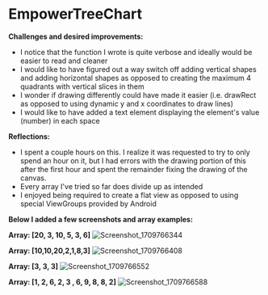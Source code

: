 # EmpowerTreeChart

**Challenges and desired improvements:**
- I notice that the function I wrote is quite verbose and ideally would be easier to read and cleaner
- I would like to have figured out a way switch off adding vertical shapes and adding horizontal shapes as opposed to creating the maximum 4 quadrants with vertical slices in them
- I wonder if drawing differently could have made it easier (i.e. drawRect as opposed to using dynamic y and x coordinates to draw lines)
- I would like to have added a text element displaying the element's value (number) in each space
  
**Reflections:**
- I spent a couple hours on this. I realize it was requested to try to only spend an hour on it, but I had errors with the drawing portion of this after the first hour and spent the remainder fixing the drawing of the canvas.
- Every array I've tried so far does divide up as intended
- I enjoyed being required to create a flat view as opposed to using special ViewGroups provided by Android

**Below I added a few screenshots and array examples:**

**Array: [20, 3, 10, 5, 3, 6]**
![Screenshot_1709766344](https://github.com/jake-taggart93/EmpowerTreeChart/assets/51372644/79b44436-d602-4194-8c9e-98022f41026c)

**Array: [10,10,20,2,1,8,3]**
![Screenshot_1709766408](https://github.com/jake-taggart93/EmpowerTreeChart/assets/51372644/f9d4cd8d-76bb-4b3f-a9ea-1e02540c2648)

**Array: [3, 3, 3]**
![Screenshot_1709766552](https://github.com/jake-taggart93/EmpowerTreeChart/assets/51372644/7551ebc6-9716-4eae-b2b8-655be1acec6e)

**Array: [1, 2, 6, 2, 3 , 6, 9, 8, 8, 2]**
![Screenshot_1709766588](https://github.com/jake-taggart93/EmpowerTreeChart/assets/51372644/04d6cc29-9f75-4c84-94bd-cc113555f74c)
